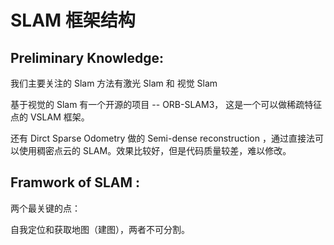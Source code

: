 # SLAM 框架结构

## Preliminary Knowledge:

我们主要关注的 Slam 方法有激光 Slam 和 视觉 Slam

基于视觉的 Slam 有一个开源的项目 -- ORB-SLAM3， 这是一个可以做稀疏特征点的 VSLAM 框架。

还有 Dirct Sparse Odometry 做的 Semi-dense reconstruction ，通过直接法可以使用稠密点云的 SLAM。效果比较好，但是代码质量较差，难以修改。

## Framwork of SLAM :

两个最关键的点：

自我定位和获取地图（建图），两者不可分割。


